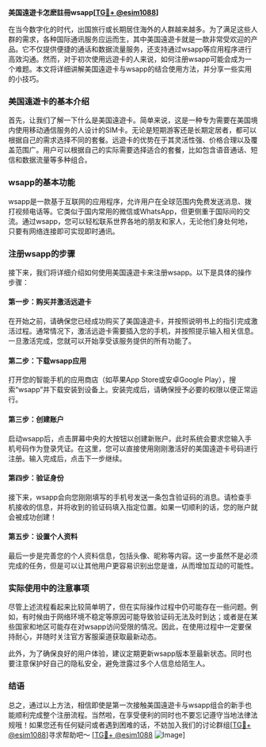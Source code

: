 **美国遠遊卡怎麽註冊wsapp[[TG💪+ @esim1088](https://t.me/s/esim1088)]**

在当今数字化的时代，出国旅行或长期居住海外的人群越来越多。为了满足这些人群的需求，各种国际通讯服务应运而生，其中美国遠遊卡就是一款非常受欢迎的产品。它不仅提供便捷的通话和数据流量服务，还支持通过wsapp等应用程序进行高效沟通。然而，对于初次使用远遊卡的人来说，如何注册wsapp可能会成为一个难题。本文将详细讲解美国遠遊卡与wsapp的结合使用方法，并分享一些实用的小技巧。

### 美国遠遊卡的基本介绍

首先，让我们了解一下什么是美国遠遊卡。简单来说，这是一种专为需要在美国境内使用移动通信服务的人设计的SIM卡。无论是短期游客还是长期定居者，都可以根据自己的需求选择不同的套餐。远遊卡的优势在于其灵活性强、价格合理以及覆盖范围广。用户可以根据自己的实际需要选择适合的套餐，比如包含语音通话、短信和数据流量等多种组合。

### wsapp的基本功能

wsapp是一款基于互联网的应用程序，允许用户在全球范围内免费发送消息、拨打视频电话等。它类似于国内常用的微信或WhatsApp，但更侧重于国际间的交流。通过wsapp，您可以轻松联系世界各地的朋友和家人，无论他们身处何地，只要有网络连接即可实现即时通讯。

### 注册wsapp的步骤

接下来，我们将详细介绍如何使用美国遠遊卡来注册wsapp。以下是具体的操作步骤：

#### 第一步：购买并激活远遊卡
在开始之前，请确保您已经成功购买了美国遠遊卡，并按照说明书上的指引完成激活过程。通常情况下，激活远遊卡需要插入您的手机，并按照提示输入相关信息。一旦激活完成，您就可以开始享受该服务提供的所有功能了。

#### 第二步：下载wsapp应用
打开您的智能手机的应用商店（如苹果App Store或安卓Google Play），搜索“wsapp”并下载安装到设备上。安装完成后，请确保授予必要的权限以便正常运行。

#### 第三步：创建账户
启动wsapp后，点击屏幕中央的大按钮以创建新账户。此时系统会要求您输入手机号码作为登录凭证。在这里，您可以直接使用刚刚激活好的美国遠遊卡号码进行注册。输入完成后，点击下一步继续。

#### 第四步：验证身份
接下来，wsapp会向您刚刚填写的手机号发送一条包含验证码的消息。请检查手机接收的信息，并将收到的验证码填入指定位置。如果一切顺利的话，您的账户就会被成功创建！

#### 第五步：设置个人资料
最后一步是完善您的个人资料信息，包括头像、昵称等内容。这一步虽然不是必须完成的任务，但是可以让其他用户更容易识别出您是谁，从而增加互动的可能性。

### 实际使用中的注意事项

尽管上述流程看起来比较简单明了，但在实际操作过程中仍可能存在一些问题。例如，有时候由于网络环境不稳定等原因可能导致验证码无法及时到达；或者是在某些国家和地区可能存在对wsapp访问受限的情况。因此，在使用过程中一定要保持耐心，并随时关注官方客服渠道获取最新动态。

此外，为了确保良好的用户体验，建议定期更新wsapp版本至最新状态。同时也要注意保护好自己的隐私安全，避免泄露过多个人信息给陌生人。

### 结语

总之，通过以上方法，相信即使是第一次接触美国遠遊卡与wsapp组合的新手也能顺利完成整个注册流程。当然啦，在享受便利的同时也不要忘记遵守当地法律法规哦！如果您还有任何疑问或者遇到困难的话，不妨加入我们的讨论群组[[TG💪+ @esim1088](https://t.me/s/esim1088)]寻求帮助吧～ [[TG💪+ @esim1088](https://t.me/s/esim1088) ![Image](https://i.postimg.cc/4NQfJmqS/Snipaste-2025-05-13-00-14-12.png)]